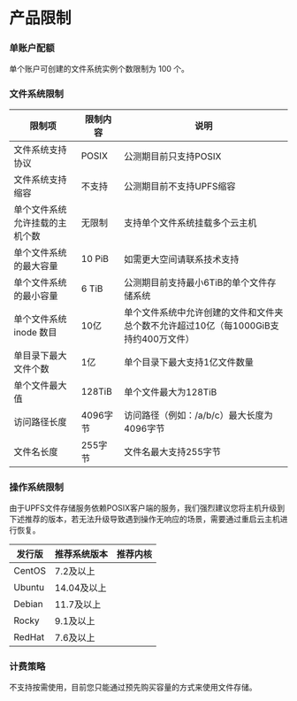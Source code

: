 

# 产品限制

### 单账户配额
单个账户可创建的文件系统实例个数限制为 100 个。

### 文件系统限制
| 限制项	             | 限制内容	  | 说明                                               |
|------------------|--------|--------------------------------------------------|
| 文件系统支持协议	        | POSIX  | 公测期目前只支持POSIX	                                   |
| 文件系统支持缩容	        | 不支持    | 公测期目前不支持UPFS缩容	                                  |
| 单个文件系统允许挂载的主机个数	 | 无限制    | 支持单个文件系统挂载多个云主机	                                 |
| 单个文件系统的最大容量	     | 10 PiB | 如需更大空间请联系技术支持	                                   |
| 单个文件系统的最小容量	     | 6 TiB  | 公测期目前支持最小6TiB的单个文件存储系统	                          |
| 单个文件系统 inode 数目	 | 10亿    | 单个文件系统中允许创建的文件和文件夹总个数不允许超过10亿（每1000GiB支持约400万文件） |
| 单目录下最大文件个数	      | 1亿     | 单个目录下最大支持1亿文件数量	                                 |
| 单个文件最大值	         | 128TiB | 单个文件最大为128TiB	                                   |
| 访问路径长度	          | 4096字节 | 访问路径（例如：/a/b/c）最大长度为4096字节                       |
| 文件名长度	           | 255字节  | 文件名最大支持255字节                                     |


### 操作系统限制
由于UPFS文件存储服务依赖POSIX客户端的服务，我们强烈建议您将主机升级到下述推荐的版本，若无法升级导致遇到操作无响应的场景，需要通过重启云主机进行恢复。

| 发行版     | 推荐系统版本   | 推荐内核 |
|---------|----------|------|
| CentOS	 | 7.2及以上	  |      |
| Ubuntu	 | 14.04及以上 |      |
| Debian  | 11.7及以上	 | 	    |
| Rocky   | 9.1及以上	  | 	    |
| RedHat   | 7.6及以上	  | 	    |



### 计费策略
不支持按需使用，目前您只能通过预先购买容量的方式来使用文件存储。
